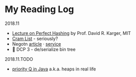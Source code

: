 My Reading Log
==============

2018.11
 - [Lecture on Perfect Hashing](https://www.youtube.com/watch?v=N0COwN14gt0&list=PLcwzLgwZyB41YgCGN1LFO-7wsg8Qh6-gp&index=2) by Prof. David R. Karger, MIT
 - [Cram List](https://jeremyaguilon.me/blog/ranking_interview_questions_by_cram_score) - seriously? 
 - Negotn [article](https://www.kalzumeus.com/2012/01/23/salary-negotiation/) · [service](https://fearlesssalarynegotiation.com/salary-negotiation-guide/)
- 🔁 DCP 3 - de/serialize bin tree 

2018.11.TODO
- [priority Q in Java](https://algs4.cs.princeton.edu/24pq/) a.k.a. heaps in real life
